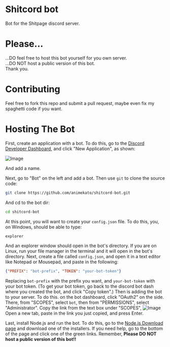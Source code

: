 # Shitcord bot
Bot for the Shitpage discord server.

# Please...
...DO feel free to host this bot yourself for you own server.\
...DO NOT host a public version of this bot.\
Thank you.

# Contributing
Feel free to fork this repo and submit a pull request, maybe even fix my spaghetti code if you want.

# Hosting The Bot
First, create an application with a bot. To do this, go to the [Discord Developer Dashboard](https://discord.com/developers/applications), and click "New Application", as shown: 

![Image](https://imgur.com/AcIlxMsl.png)

And add a name.

Next, go to "Bot" on the left and add a bot. Then use `git` to clone the source code:
```bash
git clone https://github.com/animekato/shitcord-bot.git
```
And cd to the bot dir:
```bash
cd shitcord-bot
```
At this point, you will want to create your `config.json` file. To do this, you, on Windows, should be able to type:
```cmd
explorer
```
And an explorer window should open in the bot's directory. If you are on Linux, run your file manager in the terminal and it will open in the bot's directory. Next, create a file called `config.json`, and open it in a text editor like Notepad or Mousepad, and paste in the following:
```json
{"PREFIX": "bot-prefix", "TOKEN": "your-bot-token"}
```
Replacing `bot-prefix` with the prefix you want, and `your-bot-token` with your bot token. (To get your bot token, go back to the discord bot dash where you created the bot, and click "Copy token".)
Then is adding the bot to your server. To do this. on the bot dashboard, click "OAuth2" on the side. There, from "SCOPES", select `bot`, then from "PERMISSIONS", select "Administrator". Copy the link from the text box under "SCOPES", ![Image](https://imgur.com/zDw2maTl.png) Open a new tab, paste in the link you just copied, and press Enter.

Last, install Node.js and run the bot. To do this, go to the [Node.js Download page](https://nodejs.org/en/download/) and download one of the installers. If you need help, go to the bottom of the page and click one of the green links. Remember, **Please DO NOT host a public version of this bot!!**

